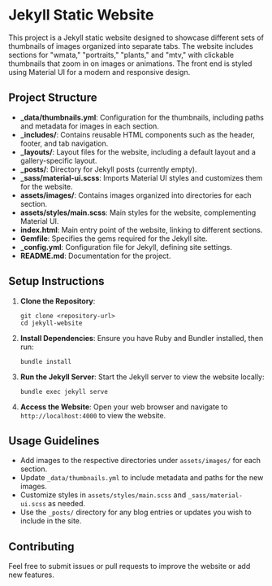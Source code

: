 # Jekyll Static Website

This project is a Jekyll static website designed to showcase different sets of thumbnails of images organized into separate tabs. The website includes sections for "wmata," "portraits," "plants," and "mtv," with clickable thumbnails that zoom in on images or animations. The front end is styled using Material UI for a modern and responsive design.

## Project Structure

- **_data/thumbnails.yml**: Configuration for the thumbnails, including paths and metadata for images in each section.
- **_includes/**: Contains reusable HTML components such as the header, footer, and tab navigation.
- **_layouts/**: Layout files for the website, including a default layout and a gallery-specific layout.
- **_posts/**: Directory for Jekyll posts (currently empty).
- **_sass/material-ui.scss**: Imports Material UI styles and customizes them for the website.
- **assets/images/**: Contains images organized into directories for each section.
- **assets/styles/main.scss**: Main styles for the website, complementing Material UI.
- **index.html**: Main entry point of the website, linking to different sections.
- **Gemfile**: Specifies the gems required for the Jekyll site.
- **_config.yml**: Configuration file for Jekyll, defining site settings.
- **README.md**: Documentation for the project.

## Setup Instructions

1. **Clone the Repository**: 
   ```
   git clone <repository-url>
   cd jekyll-website
   ```

2. **Install Dependencies**: 
   Ensure you have Ruby and Bundler installed, then run:
   ```
   bundle install
   ```

3. **Run the Jekyll Server**: 
   Start the Jekyll server to view the website locally:
   ```
   bundle exec jekyll serve
   ```

4. **Access the Website**: 
   Open your web browser and navigate to `http://localhost:4000` to view the website.

## Usage Guidelines

- Add images to the respective directories under `assets/images/` for each section.
- Update `_data/thumbnails.yml` to include metadata and paths for the new images.
- Customize styles in `assets/styles/main.scss` and `_sass/material-ui.scss` as needed.
- Use the `_posts/` directory for any blog entries or updates you wish to include in the site.

## Contributing

Feel free to submit issues or pull requests to improve the website or add new features.
